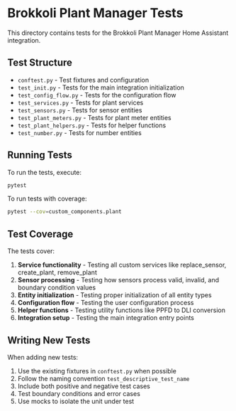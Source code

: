 # Brokkoli Plant Manager Tests

This directory contains tests for the Brokkoli Plant Manager Home Assistant integration.

## Test Structure

- `conftest.py` - Test fixtures and configuration
- `test_init.py` - Tests for the main integration initialization
- `test_config_flow.py` - Tests for the configuration flow
- `test_services.py` - Tests for plant services
- `test_sensors.py` - Tests for sensor entities
- `test_plant_meters.py` - Tests for plant meter entities
- `test_plant_helpers.py` - Tests for helper functions
- `test_number.py` - Tests for number entities

## Running Tests

To run the tests, execute:

```bash
pytest
```

To run tests with coverage:

```bash
pytest --cov=custom_components.plant
```

## Test Coverage

The tests cover:

1. **Service functionality** - Testing all custom services like replace_sensor, create_plant, remove_plant
2. **Sensor processing** - Testing how sensors process valid, invalid, and boundary condition values
3. **Entity initialization** - Testing proper initialization of all entity types
4. **Configuration flow** - Testing the user configuration process
5. **Helper functions** - Testing utility functions like PPFD to DLI conversion
6. **Integration setup** - Testing the main integration entry points

## Writing New Tests

When adding new tests:

1. Use the existing fixtures in `conftest.py` when possible
2. Follow the naming convention `test_descriptive_test_name`
3. Include both positive and negative test cases
4. Test boundary conditions and error cases
5. Use mocks to isolate the unit under test